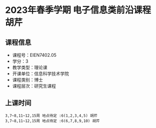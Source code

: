 # 2023年春季学期 电子信息类前沿课程 胡芹






## 课程信息

- 课程号：EIEN7402.05
- 学分：3
- 教学类型：理论课
- 开课单位：信息科学技术学院
- 课程类别：博士
- 课程层次：研究生课程

## 上课时间

```
3,7~8,11~12,15周 地点待定 :6(1,2,3,4,5) 胡芹
3,7~8,11~12,15周 地点待定 :6(6,7,8,9,10) 胡芹
```

